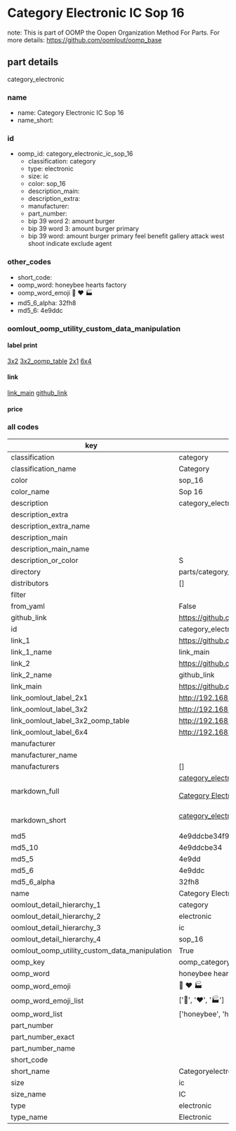 # Category Electronic IC Sop 16  

note: This is part of OOMP the Oopen Organization Method For Parts. For more details: https://github.com/oomlout/oomp_base

##  part details



category_electronic

### name
* name: Category Electronic IC Sop 16
* name_short: 
### id
* oomp_id: category_electronic_ic_sop_16
  * classification: category
  * type: electronic
  * size: ic
  * color: sop_16
  * description_main: 
  * description_extra: 
  * manufacturer: 
  * part_number: 
  * bip 39 word 2: amount burger
  * bip 39 word 3: amount burger primary
  * bip 39 word: amount burger primary feel benefit gallery attack west shoot indicate exclude agent

### other_codes
* short_code: 
* oomp_word: honeybee hearts factory
* oomp_word_emoji :honeybee: :hearts: :factory:
* md5_6_alpha: 32fh8
* md5_6: 4e9ddc






### oomlout_oomp_utility_custom_data_manipulation
#### label print
[3x2](http://192.168.1.245:1112/?label=oomp%2032fh8)
[3x2_oomp_table](http://192.168.1.107:1112/?label=oomp%2032fh8)
[2x1](http://192.168.1.242:1112/?label=oomp%2032fh8)
[6x4](http://192.168.1.55:1112/?label=oomp%2032fh8)    

#### link

[link_main](https://github.com/oomlout/oomlout_oomp_current_version_messy/tree/main/parts/category_electronic_ic_sop_16) [github_link](https://github.com/oomlout/oomlout_oomp_part_src/tree/main/parts/category_electronic_ic_sop_16)                             

#### price







### all codes 
| key | value |  
| --- | --- |  
| classification | category |  
| classification_name | Category |  
| color | sop_16 |  
| color_name | Sop 16 |  
| description | category_electronic |  
| description_extra |  |  
| description_extra_name |  |  
| description_main |  |  
| description_main_name |  |  
| description_or_color | S  |  
| directory | parts/category_electronic_ic_sop_16 |  
| distributors | [] |  
| filter |  |  
| from_yaml | False |  
| github_link | https://github.com/oomlout/oomlout_oomp_part_src/tree/main/parts/category_electronic_ic_sop_16 |  
| id | category_electronic_ic_sop_16 |  
| link_1 | https://github.com/oomlout/oomlout_oomp_current_version_messy/tree/main/parts/category_electronic_ic_sop_16 |  
| link_1_name | link_main |  
| link_2 | https://github.com/oomlout/oomlout_oomp_part_src/tree/main/parts/category_electronic_ic_sop_16 |  
| link_2_name | github_link |  
| link_main | https://github.com/oomlout/oomlout_oomp_current_version_messy/tree/main/parts/category_electronic_ic_sop_16 |  
| link_oomlout_label_2x1 | http://192.168.1.242:1112/?label=oomp%2032fh8 |  
| link_oomlout_label_3x2 | http://192.168.1.245:1112/?label=oomp%2032fh8 |  
| link_oomlout_label_3x2_oomp_table | http://192.168.1.107:1112/?label=oomp%2032fh8 |  
| link_oomlout_label_6x4 | http://192.168.1.55:1112/?label=oomp%2032fh8 |  
| manufacturer |  |  
| manufacturer_name |  |  
| manufacturers | [] |  
| markdown_full | [category_electronic_ic_sop_16](https://github.com/oomlout/oomlout_oomp_current_version_messy/tree/main/parts/category_electronic_ic_sop_16)<br>[](https://github.com/oomlout/oomlout_oomp_current_version_messy/tree/main/parts/category_electronic_ic_sop_16)<br>[Category Electronic Ic Sop 16](https://github.com/oomlout/oomlout_oomp_current_version_messy/tree/main/parts/category_electronic_ic_sop_16)<br><br> |  
| markdown_short | [category_electronic_ic_sop_16](https://github.com/oomlout/oomlout_oomp_current_version_messy/tree/main/parts/category_electronic_ic_sop_16)<br><br> |  
| md5 | 4e9ddcbe34f961cd7c0a954d5547a840 |  
| md5_10 | 4e9ddcbe34 |  
| md5_5 | 4e9dd |  
| md5_6 | 4e9ddc |  
| md5_6_alpha | 32fh8 |  
| name | Category Electronic IC Sop 16 |  
| oomlout_detail_hierarchy_1 | category |  
| oomlout_detail_hierarchy_2 | electronic |  
| oomlout_detail_hierarchy_3 | ic |  
| oomlout_detail_hierarchy_4 | sop_16 |  
| oomlout_oomp_utility_custom_data_manipulation | True |  
| oomp_key | oomp_category_electronic_ic_sop_16 |  
| oomp_word | honeybee hearts factory |  
| oomp_word_emoji | :honeybee: :hearts: :factory: |  
| oomp_word_emoji_list | [':honeybee:', ':hearts:', ':factory:'] |  
| oomp_word_list | ['honeybee', 'hearts', 'factory'] |  
| part_number |  |  
| part_number_exact |  |  
| part_number_name |  |  
| short_code |  |  
| short_name | Categoryelectronic |  
| size | ic |  
| size_name | IC |  
| type | electronic |  
| type_name | Electronic |  

